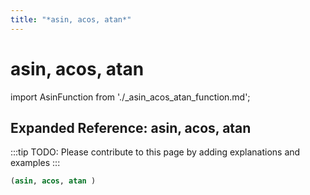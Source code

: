 ```yaml
---
title: "*asin, acos, atan*"
---
```


# asin, acos, atan

import AsinFunction from './_asin_acos_atan_function.md';

<AsinFunction />

## Expanded Reference: asin, acos, atan

:::tip
TODO: Please contribute to this page by adding explanations and examples
:::

```lisp
(asin, acos, atan )
```
